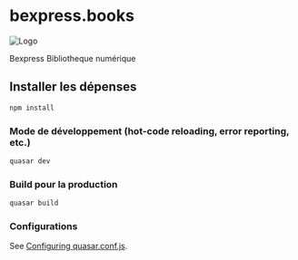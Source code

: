 # bexpress.books

![Logo](https://bexpressbooks-one.vercel.app/logo.png)

Bexpress Bibliotheque numérique

## Installer les dépenses 
```bash
npm install
```

### Mode de développement (hot-code reloading, error reporting, etc.)
```bash
quasar dev
```


### Build pour la production
```bash
quasar build
```

### Configurations
See [Configuring quasar.conf.js](https://v2.quasar.dev/quasar-cli/quasar-conf-js).
